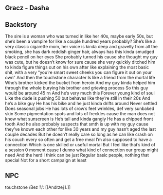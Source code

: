 ## Gracz - Dasha

## Backstory
The sire is a woman who was turned in like her 40s, maybe early 50s, but she’s been a vampire for like a couple hundred years probably? She’s like a very classic cigarette mom, her voice is kinda deep and gravelly from all the smoking, she has dark reddish ginger hair, always has this kinda smudged black pencil on her eyes She probably turned his cause she thought my guy was cute, but he doesn’t know for sure cause she very quickly ditched him to kinda figure things out on his own after like explaining the most basic shit, with a very “you’re smart sweet cheeks you can figure it out on your own”
And then the touchstone character
Is like a friend from the mortal life
Who’s brother kicked the bucket from heroin
And my guy kinda helped him through the whole burying his brother and grieving process
So this guy would be around 45 rn
And he’s very much this
Forever young kind of soul
Like the dude is pushing 50 but behaves like they’re still in their 20s
And he’s a bike guy
He has his bike and he just kinda drifts around
Never settled
Does seasonal jobs
He has lots of crow’s feet wrinkles, def very sunbaked skin
Some pigmentation spots and lots of freckles cause the man does not know what sunscreen is
He’s tall and kinda gangly
He has a chipped front tooth
And he also probably suspects that smth is up with my guy cause they’ve known each other for like 30 years and my guy hasn’t aged the last couple decades 
But he doesn’t really care so long as he can like crash on his couch every so often and get a free meal
I’m also supposed to have a connection
Which is one skilled or useful mortal
But I feel like that’s kind of a session 0 moment cause I dunno what kind of connection our group might need
And the herd I think can be just
Regular basic people, nothing that special 
Not for a short campaign at least

## NPC

touchstone /Bez ?/: [[Andrzej L]]